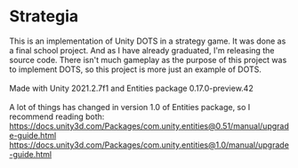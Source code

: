 # Strategia
This is an implementation of Unity DOTS in a strategy game.
It was done as a final school project. And as I have already graduated, I'm releasing the source code.
There isn't much gameplay as the purpose of this project was to implement DOTS, so this project is more just an example of DOTS.
<br />
<br />Made with Unity 2021.2.7f1 and Entities package 0.17.0-preview.42
<br />
<br />A lot of things has changed in version 1.0 of Entities package, so I recommend reading both:
<br />https://docs.unity3d.com/Packages/com.unity.entities@0.51/manual/upgrade-guide.html
<br />https://docs.unity3d.com/Packages/com.unity.entities@1.0/manual/upgrade-guide.html
